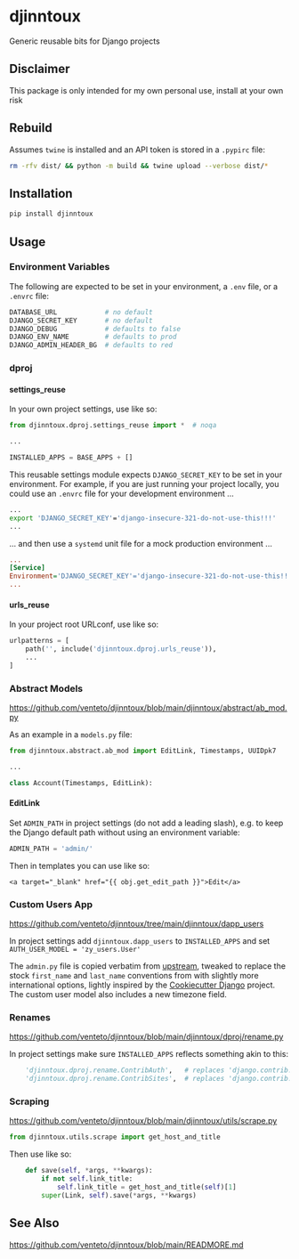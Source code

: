 # djinntoux
Generic reusable bits for Django projects

## Disclaimer
This package is only intended for my own personal use, install at your own risk

## Rebuild
Assumes `twine` is installed and an API token is stored in a `.pypirc` file:

```bash
rm -rfv dist/ && python -m build && twine upload --verbose dist/*
```

## Installation
```bash
pip install djinntoux
```

## Usage

### Environment Variables
The following are expected to be set in your environment, a `.env` file, or a `.envrc` file:
```bash
DATABASE_URL            # no default
DJANGO_SECRET_KEY       # no default
DJANGO_DEBUG            # defaults to false
DJANGO_ENV_NAME         # defaults to prod
DJANGO_ADMIN_HEADER_BG  # defaults to red
```

### dproj

#### settings_reuse
In your own project settings, use like so:
```python
from djinntoux.dproj.settings_reuse import *  # noqa

...

INSTALLED_APPS = BASE_APPS + []
```

This reusable settings module expects `DJANGO_SECRET_KEY` to be set in your environment. For example, if you are just running your project locally, you could use an `.envrc` file for your development environment ...
```bash
...
export 'DJANGO_SECRET_KEY'='django-insecure-321-do-not-use-this!!!'
...
```
... and then use a `systemd` unit file for a mock production environment ...
```ini
...
[Service]
Environment='DJANGO_SECRET_KEY'='django-insecure-321-do-not-use-this!!!'
...
```

#### urls_reuse
In your project root URLconf, use like so:
```python
urlpatterns = [
    path('', include('djinntoux.dproj.urls_reuse')),
    ...
]
```

### Abstract Models
https://github.com/venteto/djinntoux/blob/main/djinntoux/abstract/ab_mod.py

As an example in a `models.py` file:

```python
from djinntoux.abstract.ab_mod import EditLink, Timestamps, UUIDpk7

...

class Account(Timestamps, EditLink):
```

#### EditLink
Set `ADMIN_PATH` in project settings (do not add a leading slash), e.g. to keep the Django default path without using an environment variable:
```python
ADMIN_PATH = 'admin/'
```

Then in templates you can use like so:
```django
<a target="_blank" href="{{ obj.get_edit_path }}">Edit</a>
```

### Custom Users App
https://github.com/venteto/djinntoux/tree/main/djinntoux/dapp_users

In project settings add `djinntoux.dapp_users` to `INSTALLED_APPS` and set `AUTH_USER_MODEL = 'zy_users.User'`

The `admin.py` file is copied verbatim from [upstream](https://github.com/django/django/tree/main/django/contrib/auth), tweaked to replace the stock `first_name` and `last_name` conventions from with slightly more international options, lightly inspired by the [Cookiecutter Django](https://github.com/cookiecutter/cookiecutter-django/blob/master/{{cookiecutter.project_slug}}/{{cookiecutter.project_slug}}/users/models.py#L27) project. The custom user model also includes a new timezone field.

### Renames
https://github.com/venteto/djinntoux/blob/main/djinntoux/dproj/rename.py

In project settings make sure `INSTALLED_APPS` reflects something akin to this:
```python
    'djinntoux.dproj.rename.ContribAuth',   # replaces 'django.contrib.auth',
    'djinntoux.dproj.rename.ContribSites',  # replaces 'django.contrib.sites',
```

### Scraping
https://github.com/venteto/djinntoux/blob/main/djinntoux/utils/scrape.py

```python
from djinntoux.utils.scrape import get_host_and_title
```

Then use like so:
```python
    def save(self, *args, **kwargs):
        if not self.link_title:
            self.link_title = get_host_and_title(self)[1]
        super(Link, self).save(*args, **kwargs)
```

## See Also
https://github.com/venteto/djinntoux/blob/main/READMORE.md